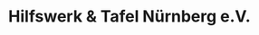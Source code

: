 ---
title: "Hilfswerk & Tafel Nürnberg e.V."
url: /nuernberg/hilfswerk-und-tafel-nuernberg-e-v/
shop: Gebrauchtwaren
---